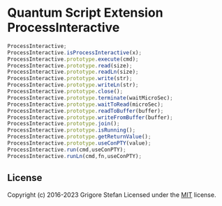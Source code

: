 # Quantum Script Extension ProcessInteractive

```javascript
ProcessInteractive;
ProcessInteractive.isProcessInteractive(x);
ProcessInteractive.prototype.execute(cmd);
ProcessInteractive.prototype.read(size);
ProcessInteractive.prototype.readLn(size);
ProcessInteractive.prototype.write(str);
ProcessInteractive.prototype.writeLn(str);
ProcessInteractive.prototype.close();
ProcessInteractive.prototype.terminate(waitMicroSec);
ProcessInteractive.prototype.waitToRead(microSec);
ProcessInteractive.prototype.readToBuffer(buffer);
ProcessInteractive.prototype.writeFromBuffer(buffer);
ProcessInteractive.prototype.join();
ProcessInteractive.prototype.isRunning();
ProcessInteractive.prototype.getReturnValue();
ProcessInteractive.prototype.useConPTY(value);
ProcessInteractive.run(cmd,useConPTY);
ProcessInteractive.runLn(cmd,fn,useConPTY);
```

## License

Copyright (c) 2016-2023 Grigore Stefan
Licensed under the [MIT](LICENSE) license.
